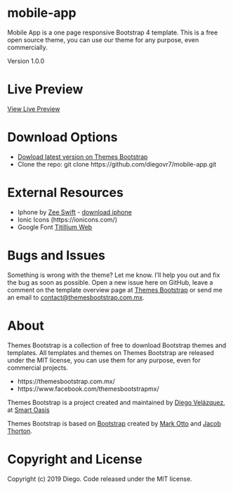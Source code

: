 # mobile-app
<p>Mobile App is a one page responsive Bootstrap 4 template. This is a free open source theme, you can use our theme for any purpose, even commercially.</p>

Version 1.0.0

# Live Preview
<a href="https://themesbootstrap.com.mx/templates/real-estate-template/index.html">View Live Preview</a>

# Download Options
<ul>
  <li><a href="https://themesbootstrap.com.mx/templates/real-estate-template/index.html">Dowload latest version on Themes Bootstrap</a></li>
  <li>Clone the repo: git clone https://github.com/diegovr7/mobile-app.git</li>
 </ul>

# External Resources
<ul>
  <li>Iphone by <a href="https://www.behance.net/zituapar11f968">Zee Swift</a> - <a href="https://www.behance.net/gallery/74844509/iphone-mockup-psd-Free-PSD-download">download iphone</a> </li>
  <li>Ionic Icons (https://ionicons.com/)</li>
  <li>Google Font <a href="https://fonts.google.com/specimen/Titillium+Web">Titillium Web</a></li>
</li>
</ul>

# Bugs and Issues
Something is wrong with the theme? Let me know. I’ll help you out and fix the bug as soon as possible. Open a new issue here on GitHub, leave a comment on the template overview page at <a href="https://themesbootstrap.com.mx/templates/real-estate-template.html">Themes Bootstrap</a> or send me an email to <a href="contact@themesbootstrap.com.mx">contact@themesbootstrap.com.mx</a>.

# About
Themes Bootstrap is a collection of free to download Bootstrap themes and templates. All templates and themes on Themes Bootstrap are released under the MIT license, you can use them for any purpose, even for commercial projects.

<ul>
  <li>https://themesbootstrap.com.mx/</li>
  <li>https://www.facebook.com/themesbootstrapmx/</li>
 </ul>
 
<p>Themes Bootstrap is a project created and maintained by <a href="http://templune.com/">Diego Velázquez</a>, at <a href="https://smartoasis.mx/">Smart Oasis</a></p>

<p>Themes Bootstrap is based on <a href="https://getbootstrap.com/">Bootstrap</a> created by <a href="https://twitter.com/mdo">Mark Otto</a> and <a href="https://twitter.com/fat">Jacob Thorton</a>.</p>

# Copyright and License
Copyright (c) 2019 Diego. Code released under the MIT license.
